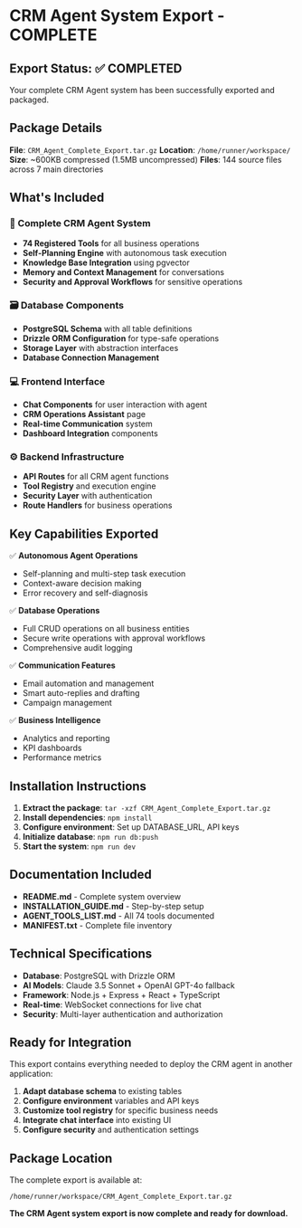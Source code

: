 # CRM Agent System Export - COMPLETE

## Export Status: ✅ COMPLETED

Your complete CRM Agent system has been successfully exported and packaged.

## Package Details

**File**: `CRM_Agent_Complete_Export.tar.gz`
**Location**: `/home/runner/workspace/`
**Size**: ~600KB compressed (1.5MB uncompressed)
**Files**: 144 source files across 7 main directories

## What's Included

### 🤖 Complete CRM Agent System
- **74 Registered Tools** for all business operations
- **Self-Planning Engine** with autonomous task execution
- **Knowledge Base Integration** using pgvector
- **Memory and Context Management** for conversations
- **Security and Approval Workflows** for sensitive operations

### 🗃️ Database Components
- **PostgreSQL Schema** with all table definitions
- **Drizzle ORM Configuration** for type-safe operations
- **Storage Layer** with abstraction interfaces
- **Database Connection Management**

### 💻 Frontend Interface
- **Chat Components** for user interaction with agent
- **CRM Operations Assistant** page
- **Real-time Communication** system
- **Dashboard Integration** components

### ⚙️ Backend Infrastructure
- **API Routes** for all CRM agent functions
- **Tool Registry** and execution engine
- **Security Layer** with authentication
- **Route Handlers** for business operations

## Key Capabilities Exported

✅ **Autonomous Agent Operations**
- Self-planning and multi-step task execution
- Context-aware decision making
- Error recovery and self-diagnosis

✅ **Database Operations**
- Full CRUD operations on all business entities
- Secure write operations with approval workflows
- Comprehensive audit logging

✅ **Communication Features**
- Email automation and management
- Smart auto-replies and drafting
- Campaign management

✅ **Business Intelligence**
- Analytics and reporting
- KPI dashboards
- Performance metrics

## Installation Instructions

1. **Extract the package**: `tar -xzf CRM_Agent_Complete_Export.tar.gz`
2. **Install dependencies**: `npm install`
3. **Configure environment**: Set up DATABASE_URL, API keys
4. **Initialize database**: `npm run db:push`
5. **Start the system**: `npm run dev`

## Documentation Included

- **README.md** - Complete system overview
- **INSTALLATION_GUIDE.md** - Step-by-step setup
- **AGENT_TOOLS_LIST.md** - All 74 tools documented
- **MANIFEST.txt** - Complete file inventory

## Technical Specifications

- **Database**: PostgreSQL with Drizzle ORM
- **AI Models**: Claude 3.5 Sonnet + OpenAI GPT-4o fallback
- **Framework**: Node.js + Express + React + TypeScript
- **Real-time**: WebSocket connections for live chat
- **Security**: Multi-layer authentication and authorization

## Ready for Integration

This export contains everything needed to deploy the CRM agent in another application:

1. **Adapt database schema** to existing tables
2. **Configure environment** variables and API keys
3. **Customize tool registry** for specific business needs
4. **Integrate chat interface** into existing UI
5. **Configure security** and authentication settings

## Package Location

The complete export is available at:
```
/home/runner/workspace/CRM_Agent_Complete_Export.tar.gz
```

**The CRM Agent system export is now complete and ready for download.**
